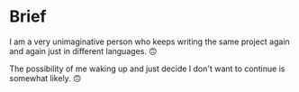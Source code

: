 # Brief

I am a very unimaginative person who keeps writing the same project again and again just in different languages. 🙃

The possibility of me waking up and just decide I don't want to continue is somewhat likely. 🙃
